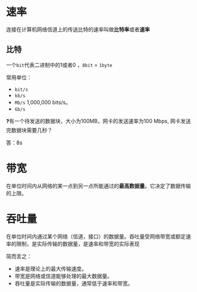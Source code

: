 # 速率

连接在计算机网络信道上的传送比特的速率叫做**比特率**或者**速率**

## 比特

一个`bit`代表二进制中的1或者0 ，`8bit` = `1byte`

常用单位：

- `bit/s`
- `kb/s`
- `Mb/s` 1,000,000 bits/s。
- `Gb/s`

❓有一个待发送的数据块，大小为100MB，网卡的发送速率为100 Mbps, 网卡发送完数据块需要几秒？

答：8s

# 带宽

在单位时间内从网络的某一点到另一点所能通过的**最高数据量**。它决定了数据传输的上限。

# 吞吐量

在单位时间内通过某个网络（信道，接口）的数据量。吞吐量受网络带宽或额定速率的限制，是实际传输的数据量，是速率和带宽的实际表现

简而言之：

* 速率是理论上的最大传输速度。
* 带宽是网络或信道能够处理的最大数据量。
* 吞吐量是实际传输的数据量，通常低于速率和带宽。
